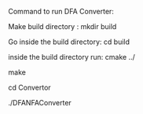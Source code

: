 Command to run DFA Converter:

Make build directory : mkdir build

Go inside the build directory: cd build

inside the build directory run: cmake ../

make

cd Convertor

./DFANFAConverter
